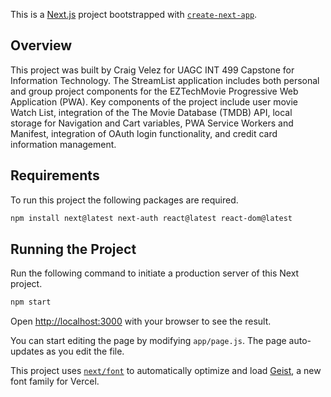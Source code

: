 This is a [Next.js](https://nextjs.org) project bootstrapped with [`create-next-app`](https://nextjs.org/docs/app/api-reference/cli/create-next-app).

## Overview

This project was built by Craig Velez for UAGC INT 499 Capstone for Information Technology. The StreamList application includes both personal and group project components for the EZTechMovie Progressive Web Application (PWA). Key components of the project include user movie Watch List, integration of the The Movie Database (TMDB) API, local storage for Navigation and Cart variables, PWA Service Workers and Manifest, integration of OAuth login functionality, and credit card information management.  

## Requirements 

To run this project the following packages are required.

```bash
npm install next@latest next-auth react@latest react-dom@latest
```

## Running the Project

Run the following command to initiate a production server of this Next project.

```bash
npm start
```

Open [http://localhost:3000](http://localhost:3000) with your browser to see the result.

You can start editing the page by modifying `app/page.js`. The page auto-updates as you edit the file.

This project uses [`next/font`](https://nextjs.org/docs/app/building-your-application/optimizing/fonts) to automatically optimize and load [Geist](https://vercel.com/font), a new font family for Vercel.

